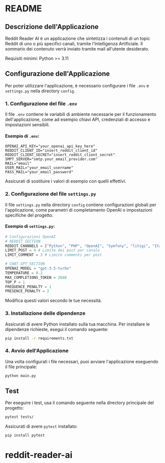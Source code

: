 # README

## Descrizione dell'Applicazione
Reddit Reader AI è un applicazione che sintetizza i contenuti di un topic Reddit di uno o più specifici canali, tramite l'Intelligenza Artificiale. Il sommario dei contenuto verrà inviato tramite mail all'utente desiderato.

Requisiti minimi: Python >= 3.11
## Configurazione dell'Applicazione

Per poter utilizzare l'applicazione, è necessario configurare i file `.env` e `settings.py` nella directory `config`.

### 1. Configurazione del file `.env`
Il file `.env` contiene le variabili di ambiente necessarie per il funzionamento dell'applicazione, come ad esempio chiavi API, credenziali di accesso e impostazioni sensibili.

#### Esempio di `.env`:
```
OPENAI_API_KEY="your_openai_api_key_here"
REDDIT_CLIENT_ID="insert_reddit_client_id"
REDDIT_CLIENT_SECRET="insert_reddit_client_secret"
SMPT_SERVER="smtp.your_email_provider.com"
MAIL="email"
USER_MAIL="your_email_username"
PASS_MAIL="your_email_password"
```
Assicurati di sostituire i valori di esempio con quelli effettivi.

### 2. Configurazione del file `settings.py`
Il file `settings.py` nella directory `config` contiene configurazioni globali per l'applicazione, come parametri di completamento OpenAI o impostazioni specifiche del progetto.

#### Esempio di `settings.py`:
```python
# Configurazioni OpenAI
# REDDIT SECTION
REDDIT_CHANNELS = ["Python", "PHP", "OpenAI", "Symfony", "litigi", "ItaliaPersonalFinance", "ItalyInformatica"] #Puoi modificare i canali Reddit qui
LIMIT_POST = 4 # Limite dei post per canale
LIMIT_COMMENT = 3 # Limite commenti per post

# CHAT GPT SECTION
OPENAI_MODEL = "gpt-3.5-turbo" 
TEMPERATURE = 0.2
MAX_COMPLETIONS_TOKEN = 2048
TOP_P = 1
FREQUENCE_PENALTY = 1
PRESENCE_PENALTY = 2
```
Modifica questi valori secondo le tue necessità.

### 3. Installazione delle dipendenze
Assicurati di avere Python installato sulla tua macchina. Per installare le dipendenze richieste, esegui il comando seguente:
```bash
pip install -r requirements.txt
```

### 4. Avvio dell'Applicazione
Una volta configurati i file necessari, puoi avviare l'applicazione eseguendo il file principale:
```bash
python main.py
```

## Test
Per eseguire i test, usa il comando seguente nella directory principale del progetto:
```bash
pytest tests/
```

Assicurati di avere `pytest` installato:
```bash
pip install pytest
```

# reddit-reader-ai
